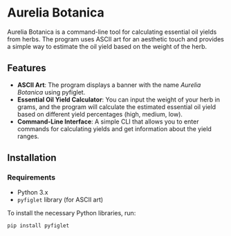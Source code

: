 # Aurelia Botanica

Aurelia Botanica is a command-line tool for calculating essential oil yields from herbs. The program uses ASCII art for an aesthetic touch and provides a simple way to estimate the oil yield based on the weight of the herb.

## Features

- **ASCII Art**: The program displays a banner with the name *Aurelia Botanica* using pyfiglet.
- **Essential Oil Yield Calculator**: You can input the weight of your herb in grams, and the program will calculate the estimated essential oil yield based on different yield percentages (high, medium, low).
- **Command-Line Interface**: A simple CLI that allows you to enter commands for calculating yields and get information about the yield ranges.

## Installation

### Requirements
- Python 3.x
- `pyfiglet` library (for ASCII art)

To install the necessary Python libraries, run:
```bash
pip install pyfiglet
